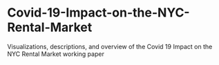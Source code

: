 # Covid-19-Impact-on-the-NYC-Rental-Market
Visualizations, descriptions, and overview of the Covid 19 Impact on the NYC Rental Market working paper
